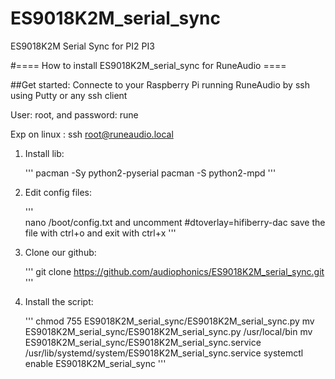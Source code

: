 # ES9018K2M_serial_sync
ES9018K2M Serial Sync for PI2 PI3 

#==== How to install ES9018K2M_serial_sync for RuneAudio ====

##Get started:
Connecte to your Raspberry Pi running RuneAudio by ssh using Putty or any ssh client

User: root, and password: rune

Exp on linux : ssh root@runeaudio.local

1. Install lib:

	'''
	pacman -Sy python2-pyserial pacman -S python2-mpd
	'''

2. Edit config files:

	'''  
	nano /boot/config.txt and uncomment #dtoverlay=hifiberry-dac
	save the file with ctrl+o and exit with ctrl+x
	'''

3. Clone our github:

	'''
	git clone https://github.com/audiophonics/ES9018K2M_serial_sync.git
	'''

4. Install the script:

	'''
	chmod 755 ES9018K2M_serial_sync/ES9018K2M_serial_sync.py
	mv ES9018K2M_serial_sync/ES9018K2M_serial_sync.py /usr/local/bin
	mv ES9018K2M_serial_sync/ES9018K2M_serial_sync.service /usr/lib/systemd/system/ES9018K2M_serial_sync.service
	systemctl enable ES9018K2M_serial_sync
	'''
